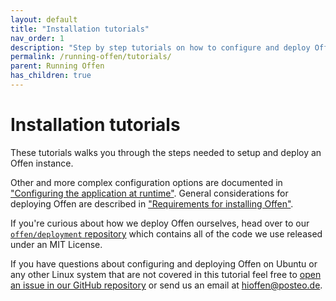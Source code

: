 ```yaml
---
layout: default
title: "Installation tutorials"
nav_order: 1
description: "Step by step tutorials on how to configure and deploy Offen."
permalink: /running-offen/tutorials/
parent: Running Offen
has_children: true
---
```


<!--
Copyright 2020 - Offen Authors <hioffen@posteo.de>
SPDX-License-Identifier: Apache-2.0
-->

# Installation tutorials

These tutorials walks you through the steps needed to setup and deploy an Offen instance.

Other and more complex configuration options are documented in ["Configuring the application at runtime"][config-docs]. General considerations for deploying Offen are described in ["Requirements for installing Offen"][installation].

If you're curious about how we deploy Offen ourselves, head over to our [`offen/deployment` repository][deployment-repo] which contains all of the code we use released under an MIT License.

If you have questions about configuring and deploying Offen on Ubuntu or any other Linux system that are not covered in this tutorial feel free to [open an issue in our GitHub repository][issues] or send us an email at <hioffen@posteo.de>.

[config-docs]: /running-offen/configuring-the-application/
[installation]: /running-offen/installation-requirements/
[issues]: https://github.com/offen/offen/issues
[deployment-repo]: https://github.com/offen/deployment

